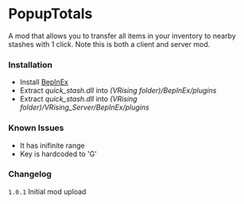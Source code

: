 # PopupTotals

A mod that allows you to transfer all items in your inventory to nearby stashes with 1 click. Note this is both a client and server mod.

### Installation

- Install [BepInEx](https://v-rising.thunderstore.io/package/BepInEx/BepInExPack_V_Rising/)
- Extract _quick_stash.dll_ into _(VRising folder)/BepInEx/plugins_
- Extract _quick_stash.dll_ into _(VRising folder)/VRising_Server/BepInEx/plugins_

### Known Issues

- It has inifinite range
- Key is hardcoded to 'G'

### Changelog

`1.0.1` Initial mod upload
